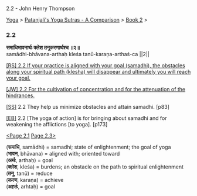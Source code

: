 2.2 - John Henry Thompson 

[Yoga](../../../yoga.html)‎ > ‎[Patanjali's Yoga Sutras - A Comparison](../../patanjani.html)‎ > ‎[Book 2](../book-2.html)‎ > ‎

### 2.2

**समाधिभावनार्थः क्लेश तनूकरणार्थश्च ॥२॥**  
samādhi-bhāvana-arthaḥ kleśa tanū-karaṇa-arthaś-ca ||2||  
  
  
[\[RS\] 2.2 If your practice is aligned with your goal (samadhi), the obstacles along your spiritual path (klesha) will disappear and ultimately you will reach your goal.](http://www.ashtangayoga.info/philosophy/yoga-sutra-patanjali/chapter-2/item/samadhi-bhavana-arthah-klesha-tanu-karana/)  
  
[\[JW\] 2.2 For the cultivation of concentration and for the attenuation of the hindrances.](http://books.google.com/books?id=YzFImjtOxUwC&pg=PA105&ci=102%2C193%2C747%2C54&source=bookclip)  
  
[\[SS\]](http://www.amazon.com/Yoga-Sutras-Patanjali-Commentary-Satchidananda/dp/0932040381) 2.2 They help us minimize obstacles and attain samadhi. \[p83\]  
  
[\[EB\]](http://www.amazon.com/Yoga-Sutras-Patanjali-Translation-Commentary/dp/0865477361/ref=sr_1_1?ie=UTF8&s=books&qid=1250508322&sr=1-1) 2.2 \[The yoga of action\] is for bringing about samadhi and for weakening the afflictions \[to yoga\]. \[p173\]  
  
  
[<Page 2.1](2-01.html)  [Page 2.3>](203.html)  
  
  

(**समाधि**, samādhi) = samadhi; state of enlightenment; the goal of yoga  
(**भावन**, bhāvana) = aligned with; oriented toward  
(**अर्थः**, arthaḥ) = goal  
(**क्लेश**, kleśa) = burdens; an obstacle on the path to spiritual enlightenment  
(**तनू**, tanū) = reduce  
(**करण**, karaṇa) = achieve  
(**अर्ह्तः**, arhtaḥ) = goal

